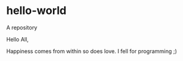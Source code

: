 # hello-world
A repository

Hello All,

Happiness comes from within so does love.
I fell for programming ;)

